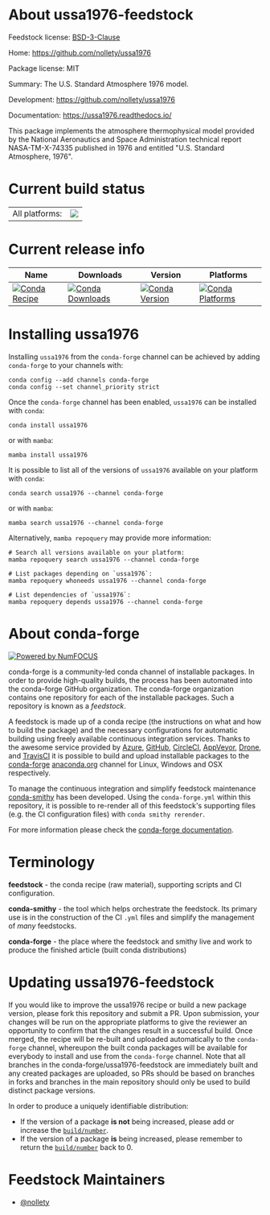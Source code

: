 About ussa1976-feedstock
========================

Feedstock license: [BSD-3-Clause](https://github.com/conda-forge/ussa1976-feedstock/blob/main/LICENSE.txt)

Home: https://github.com/nollety/ussa1976

Package license: MIT

Summary: The U.S. Standard Atmosphere 1976 model.

Development: https://github.com/nollety/ussa1976

Documentation: https://ussa1976.readthedocs.io/

This package implements the atmosphere thermophysical model provided by the
National Aeronautics and Space Administration technical report
NASA-TM-X-74335 published in 1976 and entitled "U.S. Standard Atmosphere,
1976".


Current build status
====================


<table><tr><td>All platforms:</td>
    <td>
      <a href="https://dev.azure.com/conda-forge/feedstock-builds/_build/latest?definitionId=18374&branchName=main">
        <img src="https://dev.azure.com/conda-forge/feedstock-builds/_apis/build/status/ussa1976-feedstock?branchName=main">
      </a>
    </td>
  </tr>
</table>

Current release info
====================

| Name | Downloads | Version | Platforms |
| --- | --- | --- | --- |
| [![Conda Recipe](https://img.shields.io/badge/recipe-ussa1976-green.svg)](https://anaconda.org/conda-forge/ussa1976) | [![Conda Downloads](https://img.shields.io/conda/dn/conda-forge/ussa1976.svg)](https://anaconda.org/conda-forge/ussa1976) | [![Conda Version](https://img.shields.io/conda/vn/conda-forge/ussa1976.svg)](https://anaconda.org/conda-forge/ussa1976) | [![Conda Platforms](https://img.shields.io/conda/pn/conda-forge/ussa1976.svg)](https://anaconda.org/conda-forge/ussa1976) |

Installing ussa1976
===================

Installing `ussa1976` from the `conda-forge` channel can be achieved by adding `conda-forge` to your channels with:

```
conda config --add channels conda-forge
conda config --set channel_priority strict
```

Once the `conda-forge` channel has been enabled, `ussa1976` can be installed with `conda`:

```
conda install ussa1976
```

or with `mamba`:

```
mamba install ussa1976
```

It is possible to list all of the versions of `ussa1976` available on your platform with `conda`:

```
conda search ussa1976 --channel conda-forge
```

or with `mamba`:

```
mamba search ussa1976 --channel conda-forge
```

Alternatively, `mamba repoquery` may provide more information:

```
# Search all versions available on your platform:
mamba repoquery search ussa1976 --channel conda-forge

# List packages depending on `ussa1976`:
mamba repoquery whoneeds ussa1976 --channel conda-forge

# List dependencies of `ussa1976`:
mamba repoquery depends ussa1976 --channel conda-forge
```


About conda-forge
=================

[![Powered by
NumFOCUS](https://img.shields.io/badge/powered%20by-NumFOCUS-orange.svg?style=flat&colorA=E1523D&colorB=007D8A)](https://numfocus.org)

conda-forge is a community-led conda channel of installable packages.
In order to provide high-quality builds, the process has been automated into the
conda-forge GitHub organization. The conda-forge organization contains one repository
for each of the installable packages. Such a repository is known as a *feedstock*.

A feedstock is made up of a conda recipe (the instructions on what and how to build
the package) and the necessary configurations for automatic building using freely
available continuous integration services. Thanks to the awesome service provided by
[Azure](https://azure.microsoft.com/en-us/services/devops/), [GitHub](https://github.com/),
[CircleCI](https://circleci.com/), [AppVeyor](https://www.appveyor.com/),
[Drone](https://cloud.drone.io/welcome), and [TravisCI](https://travis-ci.com/)
it is possible to build and upload installable packages to the
[conda-forge](https://anaconda.org/conda-forge) [anaconda.org](https://anaconda.org/)
channel for Linux, Windows and OSX respectively.

To manage the continuous integration and simplify feedstock maintenance
[conda-smithy](https://github.com/conda-forge/conda-smithy) has been developed.
Using the ``conda-forge.yml`` within this repository, it is possible to re-render all of
this feedstock's supporting files (e.g. the CI configuration files) with ``conda smithy rerender``.

For more information please check the [conda-forge documentation](https://conda-forge.org/docs/).

Terminology
===========

**feedstock** - the conda recipe (raw material), supporting scripts and CI configuration.

**conda-smithy** - the tool which helps orchestrate the feedstock.
                   Its primary use is in the construction of the CI ``.yml`` files
                   and simplify the management of *many* feedstocks.

**conda-forge** - the place where the feedstock and smithy live and work to
                  produce the finished article (built conda distributions)


Updating ussa1976-feedstock
===========================

If you would like to improve the ussa1976 recipe or build a new
package version, please fork this repository and submit a PR. Upon submission,
your changes will be run on the appropriate platforms to give the reviewer an
opportunity to confirm that the changes result in a successful build. Once
merged, the recipe will be re-built and uploaded automatically to the
`conda-forge` channel, whereupon the built conda packages will be available for
everybody to install and use from the `conda-forge` channel.
Note that all branches in the conda-forge/ussa1976-feedstock are
immediately built and any created packages are uploaded, so PRs should be based
on branches in forks and branches in the main repository should only be used to
build distinct package versions.

In order to produce a uniquely identifiable distribution:
 * If the version of a package **is not** being increased, please add or increase
   the [``build/number``](https://docs.conda.io/projects/conda-build/en/latest/resources/define-metadata.html#build-number-and-string).
 * If the version of a package **is** being increased, please remember to return
   the [``build/number``](https://docs.conda.io/projects/conda-build/en/latest/resources/define-metadata.html#build-number-and-string)
   back to 0.

Feedstock Maintainers
=====================

* [@nollety](https://github.com/nollety/)

